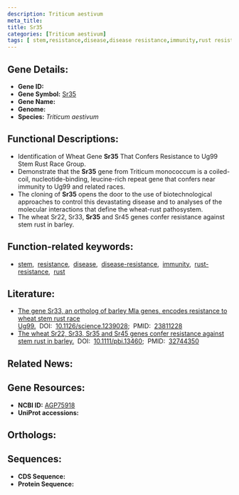 ```yaml
---
description: Triticum aestivum
meta_title:
title: Sr35
categories: [Triticum aestivum]
tags: [ stem,resistance,disease,disease resistance,immunity,rust resistance,rust ]
---
```


## Gene Details:
- **Gene ID:** []()
- **Gene Symbol:** <u>Sr35</u>
- **Gene Name:** 
- **Genome:** []()
- **Species:** *Triticum aestivum*

## Functional Descriptions:
   - Identification of Wheat Gene **Sr35** That Confers Resistance to Ug99 Stem Rust Race Group.
   - Demonstrate that the **Sr35** gene from Triticum monococcum is a coiled-coil, nucleotide-binding, leucine-rich repeat gene that confers near immunity to Ug99 and related races.
   - The cloning of **Sr35** opens the door to the use of biotechnological approaches to control this devastating disease and to analyses of the molecular interactions that define the wheat-rust pathosystem.
   - The wheat Sr22, Sr33, **Sr35** and Sr45 genes confer resistance against stem rust in barley.

## Function-related keywords:
   - [stem](/tags/stem/),&nbsp;&nbsp;[resistance](/tags/resistance/),&nbsp;&nbsp;[disease](/tags/disease/),&nbsp;&nbsp;[disease-resistance](/tags/disease-resistance/),&nbsp;&nbsp;[immunity](/tags/immunity/),&nbsp;&nbsp;[rust-resistance](/tags/rust-resistance/),&nbsp;&nbsp;[rust](/tags/rust/)

## Literature:
   - [The gene Sr33, an ortholog of barley Mla genes, encodes resistance to wheat stem rust race Ug99.](https://doi.org/10.1126/science.1239028)&nbsp;&nbsp;DOI:&nbsp;&nbsp;[10.1126/science.1239028](https://doi.org/10.1126/science.1239028);&nbsp;&nbsp;PMID:&nbsp;&nbsp;[23811228](https://pubmed.ncbi.nlm.nih.gov/23811228/)
   - [The wheat Sr22, Sr33, Sr35 and Sr45 genes confer resistance against stem rust in barley.](https://doi.org/10.1111/pbi.13460)&nbsp;&nbsp;DOI:&nbsp;&nbsp;[10.1111/pbi.13460](https://doi.org/10.1111/pbi.13460);&nbsp;&nbsp;PMID:&nbsp;&nbsp;[32744350](https://pubmed.ncbi.nlm.nih.gov/32744350/)

## Related News:

## Gene Resources:
- **NCBI ID:**  [AGP75918](https://www.ncbi.nlm.nih.gov/gene/?term=AGP75918)
- **UniProt accessions:**  [](https://www.uniprot.org/uniprotkb//entry)

## Orthologs:

## Sequences:
- **CDS Sequence:**
- **Protein Sequence:**
